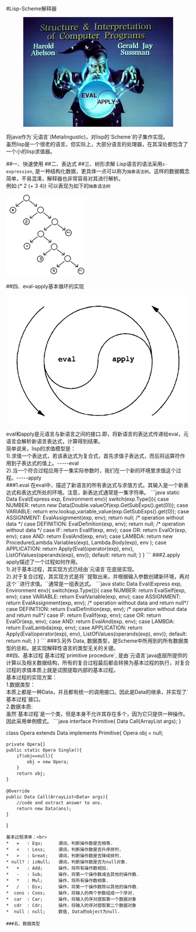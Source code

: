 ﻿#Lisp-Scheme解释器
<p align="center">
  <img src="https://raw.githubusercontent.com/lsj9383/LispJava/master/icon/title.jpg?raw=true" alt="SICP"/>
</p>
将java作为`元语言`(Metalingustic)，对lisp的`Scheme`的子集作实现。<br>
虽然lisp是一个很老的语言，但实际上，大部分语言的处理器，在其深处都包含了一个小的lisp求值器。

##一、快速使用
##二、表达式
##三、树形求解
Lisp语言的语法采用`s-expression`, 是一种结构化数据，更具体一点可以称为`抽象语法树`。这样的数据概念简单，不易混淆，解释器也非常容易对其进行解析。<br>
例如:(* 2 (+ 3 4)) 可以表现为如下的`抽象语法树`
<p align="left">
  <img src="https://raw.githubusercontent.com/lsj9383/LispJava/master/icon/se-tree.png?raw=true" alt="SICP"/>
</p>
##四、eval-apply基本循环的实现
<p align="center">
  <img src="https://raw.githubusercontent.com/lsj9383/LispJava/master/icon/eval-apply.png?raw=true" alt="SICP"/>
</p>
eval和apply是元语言与新语言之间的接口.即，将新语言的表达式传递给eval，元语言会解析新语言表达式，计算得到结果。<br>
简单说来，lisp的求值模型是：<br>
1).求值一个表达式，若该表达式为复合式，首先求值子表达式，而后将运算符作用到子表达式的值上。-----eval<br>
2).当一个符合过程应用于一集实际参数时，我们在一个新的环境里求值这个过程。-----apply<br>
###1.eval
在eval中，描述了新语言的所有表达式与求值方式。其输入是一个新表达式和表达式所处的环境。注意，新表达式通常是一集字符串。
```java
static Data Eval(Express exp, Environment env){
	switch(exp.Type()){
	case NUMBER:		return new Data(Double.valueOf(exp.GetSubExps().get(0)));
	case VARIABLE:		return env.lookup_variable_value(exp.GetSubExps().get(0));
	case ASSIGNMENT:	EvalAssignment(exp, env);		return null;	/* operation without data */
	case DEFINITION:	EvalDefinition(exp, env);		return null;	/* operation without data */
	case IF:			return EvalIf(exp, env);
	case OR:			return EvalOr(exp, env);
	case AND:			return EvalAnd(exp, env);
	case LAMBDA:		return new Procedure(Lambda.Variables(exp), Lambda.Body(exp), env );
	case APPLICATION:	return Apply(Eval(operator(exp), env), ListOfValues(operands(exp), env));
	default:			return null;
	}
}
```
###2.apply
apply描述了一个过程如何作用。<br>
1).对于基本过程，其实现方式已经由`元语言`在底层实现。<br>
2).对于复合过程，其实现方式是将`<body>`提取出来，并根据输入参数创建新环境，再对这个`<body>`进行求值。`<body>`通常是一组表达式。
```java
static Data Eval(Express exp, Environment env){
	switch(exp.Type()){
	case NUMBER:		return EvalSelf(exp, env);
	case VARIABLE:		return EvalVariable(exp, env);
	case ASSIGNMENT:	return EvalAssignment(exp, env);	/* operation without data and return null*/
	case DEFINITION:	return EvalDefinition(exp, env);	/* operation without data and return null*/
	case IF:			return EvalIf(exp, env);
	case OR:			return EvalOr(exp, env);
	case AND:			return EvalAnd(exp, env);
	case LAMBDA:		return EvalLambda(exp, env);
	case APPLICATION:	return Apply(Eval(operator(exp), env), ListOfValues(operands(exp), env));
	default:			return null;
	}
}
```
###3.另外
Data, 数据类型，是Scheme中所用到的所有数据类型的总和。是实现解释性语言的类型无关的关键。<br>
##四、基本过程
基本过程`primitive procedure`, 是由`元语言`java底层所提供的计算以及相关数据结构，所有的复合过程最后都会转换为基本过程的执行，对复合过程的求值本质上就是试图提取内部的基本过程。<br>
基本过程的实现方案：<br>
1.数据类型：<br>
本质上都是一种Data，并且都有统一的调用接口。因此是Data的继承，并实现了`基本过程`接口。<br>
2.数据本质:<br>
虽然`基本过程`是一个类，但是本身不允许其存在多个，因为它只提供一种操作。因此采用单例模式。
```java
interface Primitive{
	Data Call(ArrayList<Data> args);
}

class Opera extends Data implements Primitive{
	Opera obj = null;
	
	private Opera{}
	public static Opera Single(){
		if(obj==null){
			obj = new Opera;
		}
		return obj;
	}
	
	@Override
	public Data Call(ArrayList<Data> args){
		//code and extract answer to ans.
		return new Data(ans);
	}
}
```
基本过程清单：<br>
*   =   : Equ;		谓词，判断操作数是否相等.
*   <   : Less;		谓词，判断操作数是否升序排列.
*   >   : Great;	谓词，判断操作数是否降续排列.
* null? : isNull;	谓词，判断操作数是否为null对象.
*   +   : Add;		操作，将所有操作数相加.
*   -   : Sub;		操作，将第一个操作数减去其他的操作数.
*   *   : Mul;		操作，将所有操作数相乘.
*   /   : Div;		操作，将第一个操作数除以其他的操作数.
*  cons : Cons;		操作，将输入的两个参数组成一个序对.
*  car  : Car;		操作，将输入的序对提取第一个数据对象
*  cdr  : Cdr;		操作，将输入的序对提取第二个数据对象
*  null : null;		数值, Data的object为null.

###五、数据类型